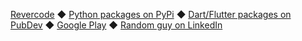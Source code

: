 [Revercode](https://revercode.com/) ◆ [Python packages on PyPi](https://pypi.org/user/rtmigo/) ◆ [Dart/Flutter packages on PubDev](https://pub.dev/publishers/revercode.com/packages) ◆ [Google Play](https://play.google.com/store/apps/developer?id=Werhal+%7C+Quiz+%26+Trivia+Games) ◆ [Random guy on LinkedIn](https://www.linkedin.com/in/artg/)
